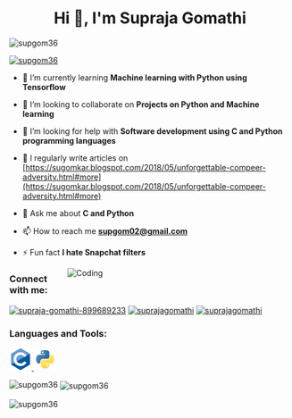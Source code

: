 <h1 align="center">Hi 👋, I'm Supraja Gomathi</h1>
<p align="left"> <img src="https://komarev.com/ghpvc/?username=supgom36&label=Profile%20views&color=0e75b6&style=flat" alt="supgom36" /> </p>

<p align="left"> <a href="https://github.com/ryo-ma/github-profile-trophy"><img src="https://github-profile-trophy.vercel.app/?username=supgom36" alt="supgom36" /></a> </p>

- 🌱 I’m currently learning **Machine learning with Python using Tensorflow**

- 👯 I’m looking to collaborate on **Projects on Python and Machine learning**

- 🤝 I’m looking for help with **Software development using C and Python programming languages**

- 📝 I regularly write articles on [https://sugomkar.blogspot.com/2018/05/unforgettable-compeer-adversity.html#more](https://sugomkar.blogspot.com/2018/05/unforgettable-compeer-adversity.html#more)

- 💬 Ask me about **C and Python**

- 📫 How to reach me **supgom02@gmail.com**

- ⚡ Fun fact **I hate Snapchat filters**
<img align="right" alt="Coding" width="400" src="https://media.giphy.com/media/4mnkCJuJ3R9wR3jmU8/giphy.gif">


<h3 align="left">Connect with me:</h3>
<p align="left">
<a href="https://linkedin.com/in/supraja-gomathi-899689233" target="blank"><img align="center" src="https://raw.githubusercontent.com/rahuldkjain/github-profile-readme-generator/master/src/images/icons/Social/linked-in-alt.svg" alt="supraja-gomathi-899689233" height="30" width="40" /></a>
<a href="https://www.codechef.com/users/suprajagomathi" target="blank"><img align="center" src="https://cdn.jsdelivr.net/npm/simple-icons@3.1.0/icons/codechef.svg" alt="suprajagomathi" height="30" width="40" /></a>
<a href="https://www.hackerrank.com/suprajagomathi" target="blank"><img align="center" src="https://raw.githubusercontent.com/rahuldkjain/github-profile-readme-generator/master/src/images/icons/Social/hackerrank.svg" alt="suprajagomathi" height="30" width="40" /></a>
</p>

<h3 align="left">Languages and Tools:</h3>
<p align="left"> <a href="https://www.cprogramming.com/" target="_blank" rel="noreferrer"> <img src="https://raw.githubusercontent.com/devicons/devicon/master/icons/c/c-original.svg" alt="c" width="40" height="40"/> </a> <a href="https://www.python.org" target="_blank" rel="noreferrer"> <img src="https://raw.githubusercontent.com/devicons/devicon/master/icons/python/python-original.svg" alt="python" width="40" height="40"/> </a> </p>

<p><img align="left" src="https://github-readme-stats.vercel.app/api/top-langs?username=supgom36&show_icons=true&locale=en&layout=compact" alt="supgom36" /></p>

<p>&nbsp;<img align="center" src="https://github-readme-stats.vercel.app/api?username=supgom36&show_icons=true&locale=en" alt="supgom36" /></p>

<p><img align="center" src="https://github-readme-streak-stats.herokuapp.com/?user=supgom36&" alt="supgom36" /></p>
